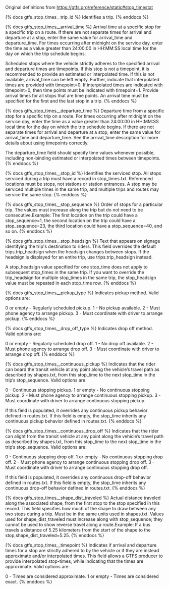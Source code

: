 Original definitions from https://gtfs.org/reference/static#stop_timestxt

{% docs gtfs_stop_times__trip_id %}
Identifies a trip.
{% enddocs %}

{% docs gtfs_stop_times__arrival_time %}
Arrival time at a specific stop for a specific trip on a route. If there are not separate times for arrival and departure at a stop, enter the same value for arrival_time and departure_time. For times occurring after midnight on the service day, enter the time as a value greater than 24:00:00 in HH:MM:SS local time for the day on which the trip schedule begins.

Scheduled stops where the vehicle strictly adheres to the specified arrival and departure times are timepoints. If this stop is not a timepoint, it is recommended to provide an estimated or interpolated time. If this is not available, arrival_time can be left empty. Further, indicate that interpolated times are provided with timepoint=0. If interpolated times are indicated with timepoint=0, then time points must be indicated with timepoint=1. Provide arrival times for all stops that are time points. An arrival time must be specified for the first and the last stop in a trip.
{% enddocs %}

{% docs gtfs_stop_times__departure_time %}
Departure time from a specific stop for a specific trip on a route. For times occurring after midnight on the service day, enter the time as a value greater than 24:00:00 in HH:MM:SS local time for the day on which the trip schedule begins. If there are not separate times for arrival and departure at a stop, enter the same value for arrival_time and departure_time. See the arrival_time description for more details about using timepoints correctly.

 The departure_time field should specify time values whenever possible, including non-binding estimated or interpolated times between timepoints.
{% enddocs %}

{% docs gtfs_stop_times__stop_id %}
Identifies the serviced stop. All stops serviced during a trip must have a record in stop_times.txt. Referenced locations must be stops, not stations or station entrances. A stop may be serviced multiple times in the same trip, and multiple trips and routes may service the same stop.
{% enddocs %}

{% docs gtfs_stop_times__stop_sequence %}
Order of stops for a particular trip. The values must increase along the trip but do not need to be consecutive.Example: The first location on the trip could have a stop_sequence=1, the second location on the trip could have a stop_sequence=23, the third location could have a stop_sequence=40, and so on.
{% enddocs %}

{% docs gtfs_stop_times__stop_headsign %}
Text that appears on signage identifying the trip's destination to riders. This field overrides the default trips.trip_headsign when the headsign changes between stops. If the headsign is displayed for an entire trip, use trips.trip_headsign instead.

  A stop_headsign value specified for one stop_time does not apply to subsequent stop_times in the same trip. If you want to override the trip_headsign for multiple stop_times in the same trip, the stop_headsign value must be repeated in each stop_time row.
{% enddocs %}

{% docs gtfs_stop_times__pickup_type %}
Indicates pickup method. Valid options are:

0 or empty - Regularly scheduled pickup.
1 - No pickup available.
2 - Must phone agency to arrange pickup.
3 - Must coordinate with driver to arrange pickup.
{% enddocs %}

{% docs gtfs_stop_times__drop_off_type %}
Indicates drop off method. Valid options are:

0 or empty - Regularly scheduled drop off.
1 - No drop off available.
2 - Must phone agency to arrange drop off.
3 - Must coordinate with driver to arrange drop off.
{% enddocs %}

{% docs gtfs_stop_times__continuous_pickup %}
Indicates that the rider can board the transit vehicle at any point along the vehicle’s travel path as described by shapes.txt, from this stop_time to the next stop_time in the trip’s stop_sequence. Valid options are:

0 - Continuous stopping pickup.
1 or empty - No continuous stopping pickup.
2 - Must phone agency to arrange continuous stopping pickup.
3 - Must coordinate with driver to arrange continuous stopping pickup.

If this field is populated, it overrides any continuous pickup behavior defined in routes.txt. If this field is empty, the stop_time inherits any continuous pickup behavior defined in routes.txt.
{% enddocs %}

{% docs gtfs_stop_times__continuous_drop_off %}
Indicates that the rider can alight from the transit vehicle at any point along the vehicle’s travel path as described by shapes.txt, from this stop_time to the next stop_time in the trip’s stop_sequence. Valid options are:

0 - Continuous stopping drop off.
1 or empty - No continuous stopping drop off.
2 - Must phone agency to arrange continuous stopping drop off.
3 - Must coordinate with driver to arrange continuous stopping drop off.

If this field is populated, it overrides any continuous drop-off behavior defined in routes.txt. If this field is empty, the stop_time inherits any continuous drop-off behavior defined in routes.txt.
{% enddocs %}

{% docs gtfs_stop_times__shape_dist_traveled %}
Actual distance traveled along the associated shape, from the first stop to the stop specified in this record. This field specifies how much of the shape to draw between any two stops during a trip. Must be in the same units used in shapes.txt. Values used for shape_dist_traveled must increase along with stop_sequence; they cannot be used to show reverse travel along a route.Example: If a bus travels a distance of 5.25 kilometers from the start of the shape to the stop,shape_dist_traveled=5.25.
{% enddocs %}

{% docs gtfs_stop_times__timepoint %}
Indicates if arrival and departure times for a stop are strictly adhered to by the vehicle or if they are instead approximate and/or interpolated times. This field allows a GTFS producer to provide interpolated stop-times, while indicating that the times are approximate. Valid options are:

0 - Times are considered approximate.
1 or empty - Times are considered exact.
{% enddocs %}

